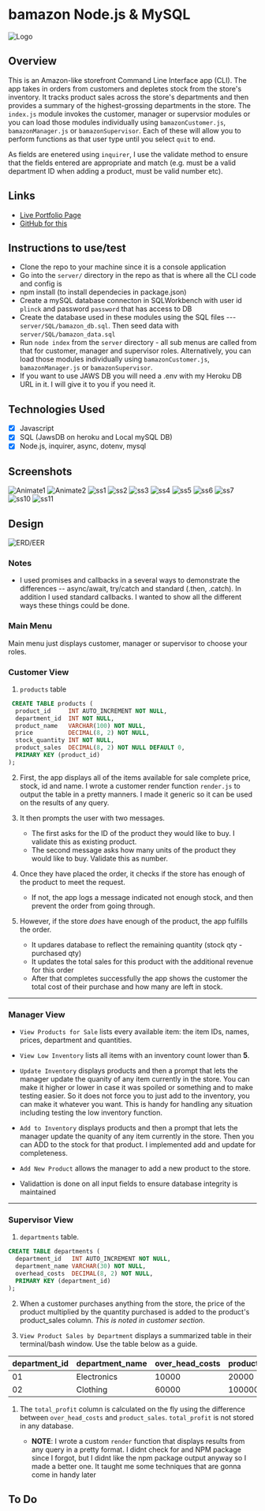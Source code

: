 # bamazon Node.js & MySQL
![Logo](server/images/bamazon275x200.png)

## Overview

This is an Amazon-like storefront Command Line Interface app (CLI). The app takes in orders from customers and depletes stock from the store's inventory. It tracks product sales across the store's departments and then provides a summary of the highest-grossing departments in the store.  The `index.js` module invokes the customer, manager or supervsior modules or you can load those modules individually using `bamazonCustomer.js`, `bamazonManager.js` or `bamazonSupervisor`.  Each of these will allow you to perform functions as that user type until you select `quit` to end.

As fields are enetered using `inquirer`, I use the validate method to ensure that the fields entered are appropriate and match (e.g. must be a valid department ID when adding a product, must be valid number etc).

## Links
* [Live Portfolio Page](https://plinck.github.io/My-Portfolio/)
* [GitHub for this](https://github.com/plinck/bamazon)


## Instructions to use/test

- Clone the repo to your machine since it is a console application
- Go into the `server/` directory in the repo as that is where all the CLI code and config is
- npm install (to install dependecies in package.json)
- Create a mySQL database connecton in SQLWorkbench with user id `plinck` and password `password` that has access to DB
- Create the database used in these modules using the SQL files --- `server/SQL/bamazon_db.sql`. Then seed data with `server/SQL/bamazon_data.sql`
- Run `node index` from the `server` directory - all sub menus are called from that for customer, manager and supervisor roles.  Alternatively, you can load those modules individually using `bamazonCustomer.js`, `bamazonManager.js` or `bamazonSupervisor`.
- If you want to use JAWS DB you will need a .env with my Heroku DB URL in it.  I will give it to you if you need it.

## Technologies Used

- [x] Javascript
- [x] SQL (JawsDB on heroku and Local mySQL DB)
- [x] Node.js, inquirer, async, dotenv, mysql

## Screenshots
![Animate1](images/animate1.gif)
![Animate2](images/animate2.gif)
![ss1](images/ss1.png)
![ss2](images/ss2.png)
![ss3](images/ss3.png)
![ss4](images/ss4.png)
![ss5](images/ss5.png)
![ss6](images/ss6.png)
![ss7](images/ss7.png)
![ss10](images/ss10.png)
![ss11](images/ss11.png)

## Design
![ERD/EER](server/images/ERD.png)

### Notes

- I used promises and callbacks in a several ways to demonstrate the differences -- async/await, try/catch and standard (.then, .catch). In addition I used standard callbacks.  I wanted to show all the different ways these things could be done.  

### Main Menu

Main menu just displays customer, manager or supervisor to choose your roles.  

### Customer View

1. `products` table

  ```sql
   CREATE TABLE products (
    product_id     INT AUTO_INCREMENT NOT NULL,
    department_id  INT NOT NULL,
    product_name   VARCHAR(100) NOT NULL,
    price          DECIMAL(8, 2) NOT NULL,
    stock_quantity INT NOT NULL,
    product_sales  DECIMAL(8, 2) NOT NULL DEFAULT 0,
    PRIMARY KEY (product_id)
  );
  ```

2. First, the app displays all of the items available for sale complete price, stock, id and name.  I wrote a customer render function `render.js` to output the table in a pretty manners.  I made it generic so it can be used on the results of any query.

3. It then prompts the user with two messages.
   - The first asks for the ID of the product they would like to buy.  I validate this as existing product.
   - The second message asks how many units of the product they would like to buy.  Validate this as number.

4. Once they have placed the order, it checks if the store has enough of the product to meet the request.
   - If not, the app logs a message indicated not enough stock, and then prevent the order from going through.

5. However, if the store _does_ have enough of the product, the app fulfills the order.
   - It updares database to reflect the remaining quantity (stock qty - purchased qty)
   - It updates the total sales for this product with the additional revenue for this order
   - After that completes successfully the app shows the customer the total cost of their purchase and how many are left in stock.

- - -

### Manager View

* `View Products for Sale` lists every available item: the item IDs, names, prices, department and quantities.

* `View Low Inventory` lists all items with an inventory count lower than **5**.

* `Update Inventory` displays products and then a prompt that lets the manager update the quanity of any item currently in the store.  You can make it higher or lower in case it was spoiled or something and to make testing easier.   So it does not force you to just add to the inventory, you can make it whatever you want.  This is handy for handling any situation including testing the low inventory function. 

* `Add to Inventory` displays products and then a prompt that lets the manager update the quanity of any item currently in the store.  Then you can ADD to the stock for that product.  I implemented add and update for completeness.


* `Add New Product` allows the manager to add a new product to the store.
  
* Validattion is done on all input fields to ensure database integrity is maintained

- - -

### Supervisor View

1. `departments` table.
  ```sql
  CREATE TABLE departments (
    department_id   INT AUTO_INCREMENT NOT NULL,
    department_name VARCHAR(30) NOT NULL,
    overhead_costs  DECIMAL(8, 2) NOT NULL,
    PRIMARY KEY (department_id)
  );
  ```

2. When a customer purchases anything from the store, the price of the product multiplied by the quantity purchased is added to the product's product_sales column.  _This is noted in customer section_.

3. `View Product Sales by Department` displays a summarized table in their terminal/bash window. Use the table below as a guide.

| department_id | department_name | over_head_costs | product_sales | total_profit |
| ------------- | --------------- | --------------- | ------------- | ------------ |
| 01            | Electronics     | 10000           | 20000         | 10000        |
| 02            | Clothing        | 60000           | 100000        | 40000        |

1. The `total_profit` column is calculated on the fly using the difference between `over_head_costs` and `product_sales`. `total_profit` is not stored in any database.

   * **NOTE**: I wrote a custom `render` function that displays results from any query in a pretty format.  I didnt check for and NPM package since I forgot, but I didnt like the npm package output anyway so I made a better one.  It taught me some techniques that are gonna come in handy later

## To Do
